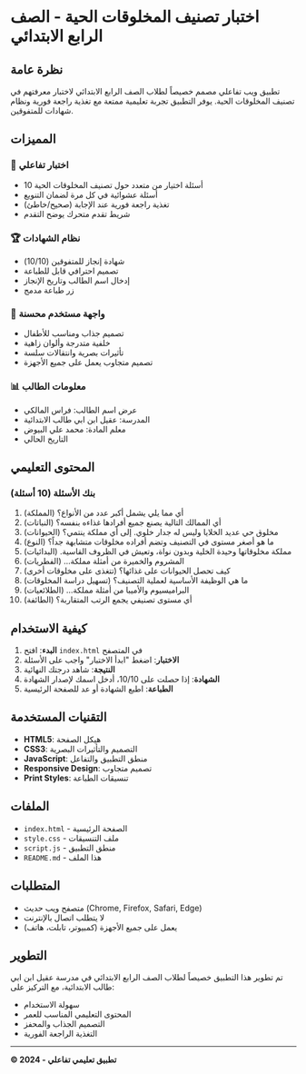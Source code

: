 # اختبار تصنيف المخلوقات الحية - الصف الرابع الابتدائي

## نظرة عامة
تطبيق ويب تفاعلي مصمم خصيصاً لطلاب الصف الرابع الابتدائي لاختبار معرفتهم في تصنيف المخلوقات الحية. يوفر التطبيق تجربة تعليمية ممتعة مع تغذية راجعة فورية ونظام شهادات للمتفوقين.

## المميزات

### 🎯 اختبار تفاعلي
- 10 أسئلة اختيار من متعدد حول تصنيف المخلوقات الحية
- أسئلة عشوائية في كل مرة لضمان التنويع
- تغذية راجعة فورية عند الإجابة (صحيح/خاطئ)
- شريط تقدم متحرك يوضح التقدم

### 🏆 نظام الشهادات
- شهادة إنجاز للمتفوقين (10/10)
- تصميم احترافي قابل للطباعة
- إدخال اسم الطالب وتاريخ الإنجاز
- زر طباعة مدمج

### 🎨 واجهة مستخدم محسنة
- تصميم جذاب ومناسب للأطفال
- خلفية متدرجة وألوان زاهية
- تأثيرات بصرية وانتقالات سلسة
- تصميم متجاوب يعمل على جميع الأجهزة

### 📊 معلومات الطالب
- عرض اسم الطالب: فراس المالكي
- المدرسة: عقيل ابن ابي طالب الابتدائية
- معلم المادة: محمد علي البيوض
- التاريخ الحالي

## المحتوى التعليمي

### بنك الأسئلة (10 أسئلة)
1. أي مما يلي يشمل أكبر عدد من الأنواع؟ (المملكة)
2. أي الممالك التالية يصنع جميع أفرادها غذاءه بنفسه؟ (النباتات)
3. مخلوق حي عديد الخلايا وليس له جدار خلوي. إلى أي مملكة ينتمي؟ (الحيوانات)
4. ما هو أصغر مستوى في التصنيف وتضم أفراده مخلوقات متشابهة جداً؟ (النوع)
5. مملكة مخلوقاتها وحيدة الخلية وبدون نواة، وتعيش في الظروف القاسية. (البدائيات)
6. المشروم والخميرة من أمثلة مملكة... (الفطريات)
7. كيف تحصل الحيوانات على غذائها؟ (تتغذى على مخلوقات أخرى)
8. ما هي الوظيفة الأساسية لعملية التصنيف؟ (تسهيل دراسة المخلوقات)
9. البراميسيوم والأميبا من أمثلة مملكة... (الطلائعيات)
10. أي مستوى تصنيفي يجمع الرتب المتقاربة؟ (الطائفة)

## كيفية الاستخدام

1. **البدء**: افتح `index.html` في المتصفح
2. **الاختبار**: اضغط "ابدأ الاختبار" واجب على الأسئلة
3. **النتيجة**: شاهد درجتك النهائية
4. **الشهادة**: إذا حصلت على 10/10، أدخل اسمك لإصدار الشهادة
5. **الطباعة**: اطبع الشهادة أو عد للصفحة الرئيسية

## التقنيات المستخدمة

- **HTML5**: هيكل الصفحة
- **CSS3**: التصميم والتأثيرات البصرية
- **JavaScript**: منطق التطبيق والتفاعل
- **Responsive Design**: تصميم متجاوب
- **Print Styles**: تنسيقات الطباعة

## الملفات

- `index.html` - الصفحة الرئيسية
- `style.css` - ملف التنسيقات
- `script.js` - منطق التطبيق
- `README.md` - هذا الملف

## المتطلبات

- متصفح ويب حديث (Chrome, Firefox, Safari, Edge)
- لا يتطلب اتصال بالإنترنت
- يعمل على جميع الأجهزة (كمبيوتر، تابلت، هاتف)

## التطوير

تم تطوير هذا التطبيق خصيصاً لطلاب الصف الرابع الابتدائي في مدرسة عقيل ابن ابي طالب الابتدائية، مع التركيز على:

- سهولة الاستخدام
- المحتوى التعليمي المناسب للعمر
- التصميم الجذاب والمحفز
- التغذية الراجعة الفورية

---

**© 2024 - تطبيق تعليمي تفاعلي**